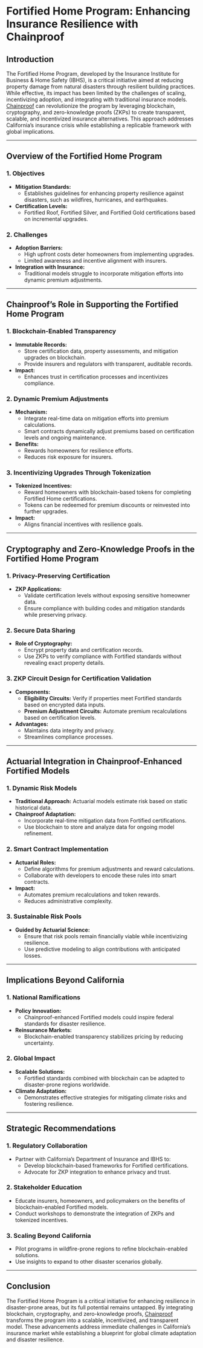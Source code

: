 # Fortified Home Program: Enhancing Insurance Resilience with Chainproof

## Introduction

The Fortified Home Program, developed by the Insurance Institute for Business & Home Safety (IBHS), is a critical initiative aimed at reducing property damage from natural disasters through resilient building practices. While effective, its impact has been limited by the challenges of scaling, incentivizing adoption, and integrating with traditional insurance models. [Chainproof](../AI/chainproof.md) can revolutionize the program by leveraging blockchain, cryptography, and zero-knowledge proofs (ZKPs) to create transparent, scalable, and incentivized insurance alternatives. This approach addresses California’s insurance crisis while establishing a replicable framework with global implications.

***

## Overview of the Fortified Home Program

### 1. **Objectives**

* **Mitigation Standards:**
  * Establishes guidelines for enhancing property resilience against disasters, such as wildfires, hurricanes, and earthquakes.
* **Certification Levels:**
  * Fortified Roof, Fortified Silver, and Fortified Gold certifications based on incremental upgrades.

### 2. **Challenges**

* **Adoption Barriers:**
  * High upfront costs deter homeowners from implementing upgrades.
  * Limited awareness and incentive alignment with insurers.
* **Integration with Insurance:**
  * Traditional models struggle to incorporate mitigation efforts into dynamic premium adjustments.

***

## Chainproof’s Role in Supporting the Fortified Home Program

### 1. **Blockchain-Enabled Transparency**

* **Immutable Records:**
  * Store certification data, property assessments, and mitigation upgrades on blockchain.
  * Provide insurers and regulators with transparent, auditable records.
* **Impact:**
  * Enhances trust in certification processes and incentivizes compliance.

### 2. **Dynamic Premium Adjustments**

* **Mechanism:**
  * Integrate real-time data on mitigation efforts into premium calculations.
  * Smart contracts dynamically adjust premiums based on certification levels and ongoing maintenance.
* **Benefits:**
  * Rewards homeowners for resilience efforts.
  * Reduces risk exposure for insurers.

### 3. **Incentivizing Upgrades Through Tokenization**

* **Tokenized Incentives:**
  * Reward homeowners with blockchain-based tokens for completing Fortified Home certifications.
  * Tokens can be redeemed for premium discounts or reinvested into further upgrades.
* **Impact:**
  * Aligns financial incentives with resilience goals.

***

## Cryptography and Zero-Knowledge Proofs in the Fortified Home Program

### 1. **Privacy-Preserving Certification**

* **ZKP Applications:**
  * Validate certification levels without exposing sensitive homeowner data.
  * Ensure compliance with building codes and mitigation standards while preserving privacy.

### 2. **Secure Data Sharing**

* **Role of Cryptography:**
  * Encrypt property data and certification records.
  * Use ZKPs to verify compliance with Fortified standards without revealing exact property details.

### 3. **ZKP Circuit Design for Certification Validation**

* **Components:**
  * **Eligibility Circuits:** Verify if properties meet Fortified standards based on encrypted data inputs.
  * **Premium Adjustment Circuits:** Automate premium recalculations based on certification levels.
* **Advantages:**
  * Maintains data integrity and privacy.
  * Streamlines compliance processes.

***

## Actuarial Integration in Chainproof-Enhanced Fortified Models

### 1. **Dynamic Risk Models**

* **Traditional Approach:** Actuarial models estimate risk based on static historical data.
* **Chainproof Adaptation:**
  * Incorporate real-time mitigation data from Fortified certifications.
  * Use blockchain to store and analyze data for ongoing model refinement.

### 2. **Smart Contract Implementation**

* **Actuarial Roles:**
  * Define algorithms for premium adjustments and reward calculations.
  * Collaborate with developers to encode these rules into smart contracts.
* **Impact:**
  * Automates premium recalculations and token rewards.
  * Reduces administrative complexity.

### 3. **Sustainable Risk Pools**

* **Guided by Actuarial Science:**
  * Ensure that risk pools remain financially viable while incentivizing resilience.
  * Use predictive modeling to align contributions with anticipated losses.

***

## Implications Beyond California

### 1. **National Ramifications**

* **Policy Innovation:**
  * Chainproof-enhanced Fortified models could inspire federal standards for disaster resilience.
* **Reinsurance Markets:**
  * Blockchain-enabled transparency stabilizes pricing by reducing uncertainty.

### 2. **Global Impact**

* **Scalable Solutions:**
  * Fortified standards combined with blockchain can be adapted to disaster-prone regions worldwide.
* **Climate Adaptation:**
  * Demonstrates effective strategies for mitigating climate risks and fostering resilience.

***

## Strategic Recommendations

### 1. **Regulatory Collaboration**

* Partner with California’s Department of Insurance and IBHS to:
  * Develop blockchain-based frameworks for Fortified certifications.
  * Advocate for ZKP integration to enhance privacy and trust.

### 2. **Stakeholder Education**

* Educate insurers, homeowners, and policymakers on the benefits of blockchain-enabled Fortified models.
* Conduct workshops to demonstrate the integration of ZKPs and tokenized incentives.

### 3. **Scaling Beyond California**

* Pilot programs in wildfire-prone regions to refine blockchain-enabled solutions.
* Use insights to expand to other disaster scenarios globally.

***

## Conclusion

The Fortified Home Program is a critical initiative for enhancing resilience in disaster-prone areas, but its full potential remains untapped. By integrating blockchain, cryptography, and zero-knowledge proofs, [Chainproof](../AI/chainproof.md) transforms the program into a scalable, incentivized, and transparent model. These advancements address immediate challenges in California’s insurance market while establishing a blueprint for global climate adaptation and disaster resilience.
